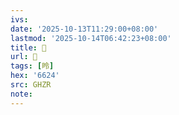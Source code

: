 ```yaml
---
ivs:
date: '2025-10-13T11:29:00+08:00'
lastmod: '2025-10-14T06:42:23+08:00'
title: 󰟮
url: 󰟮
tags: [昤]
hex: '6624'
src: GHZR
note:
---
```

